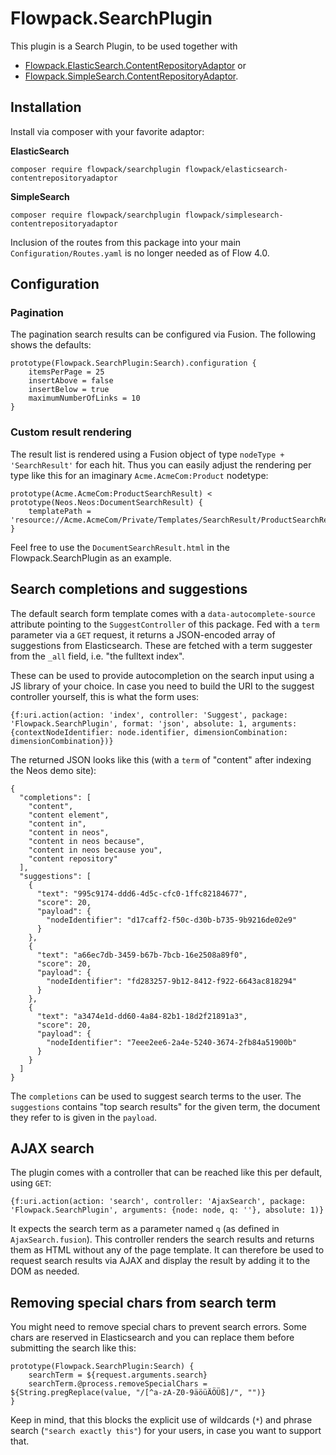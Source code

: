 # Flowpack.SearchPlugin

This plugin is a Search Plugin, to be used together with

* [Flowpack.ElasticSearch.ContentRepositoryAdaptor](https://github.com/Flowpack/Flowpack.ElasticSearch.ContentRepositoryAdaptor) or 
* [Flowpack.SimpleSearch.ContentRepositoryAdaptor](https://github.com/Flowpack/Flowpack.SimpleSearch.ContentRepositoryAdaptor).

## Installation

Install via composer with your favorite adaptor:

**ElasticSearch**

    composer require flowpack/searchplugin flowpack/elasticsearch-contentrepositoryadaptor

**SimpleSearch**

    composer require flowpack/searchplugin flowpack/simplesearch-contentrepositoryadaptor

Inclusion of the routes from this package into your main `Configuration/Routes.yaml` is no longer needed as of Flow 4.0.

## Configuration


### Pagination 

The pagination search results can be configured via Fusion. The following shows the defaults:

    prototype(Flowpack.SearchPlugin:Search).configuration {
        itemsPerPage = 25
        insertAbove = false
        insertBelow = true
        maximumNumberOfLinks = 10
    }

### Custom result rendering

The result list is rendered using a Fusion object of type `nodeType + 'SearchResult'` for each hit.
Thus you can easily adjust the rendering per type like this for an imaginary `Acme.AcmeCom:Product` nodetype:

    prototype(Acme.AcmeCom:ProductSearchResult) < prototype(Neos.Neos:DocumentSearchResult) {
        templatePath = 'resource://Acme.AcmeCom/Private/Templates/SearchResult/ProductSearchResult.html'
    }

Feel free to use the `DocumentSearchResult.html` in the Flowpack.SearchPlugin as an example.

## Search completions and suggestions

The default search form template comes with a `data-autocomplete-source` attribute pointing to the 
`SuggestController` of this package. Fed with a `term` parameter via a `GET` request, it returns a
JSON-encoded array of suggestions from Elasticsearch. These are fetched with a term suggester from
the `_all` field, i.e. "the fulltext index".

These can be used to provide autocompletion on the search input using a JS library of your choice.
In case you need to build the URI to the suggest controller yourself, this is what the form uses:

    {f:uri.action(action: 'index', controller: 'Suggest', package: 'Flowpack.SearchPlugin', format: 'json', absolute: 1, arguments: {contextNodeIdentifier: node.identifier, dimensionCombination: dimensionCombination})}

The returned JSON looks like this (with a `term` of "content" after indexing the Neos demo site):

    {
      "completions": [
        "content",
        "content element",
        "content in",
        "content in neos",
        "content in neos because",
        "content in neos because you",
        "content repository"
      ],
      "suggestions": [
        {
          "text": "995c9174-ddd6-4d5c-cfc0-1ffc82184677",
          "score": 20,
          "payload": {
            "nodeIdentifier": "d17caff2-f50c-d30b-b735-9b9216de02e9"
          }
        },
        {
          "text": "a66ec7db-3459-b67b-7bcb-16e2508a89f0",
          "score": 20,
          "payload": {
            "nodeIdentifier": "fd283257-9b12-8412-f922-6643ac818294"
          }
        },
        {
          "text": "a3474e1d-dd60-4a84-82b1-18d2f21891a3",
          "score": 20,
          "payload": {
            "nodeIdentifier": "7eee2ee6-2a4e-5240-3674-2fb84a51900b"
          }
        }
      ]
    }

The `completions` can be used to suggest search terms to the user. The `suggestions` contains
"top search results" for the given term, the document they refer to is given in the `payload`.

## AJAX search

The plugin comes with a controller that can be reached like this per default, using `GET`:

    {f:uri.action(action: 'search', controller: 'AjaxSearch', package: 'Flowpack.SearchPlugin', arguments: {node: node, q: ''}, absolute: 1)}

It expects the search term as a parameter named `q` (as defined in `AjaxSearch.fusion`). This controller
renders the search results and returns them as HTML without any of the page template. It can therefore
be used to request search results via AJAX and display the result by adding it to the DOM as needed.

## Removing special chars from search term

You might need to remove special chars to prevent search errors. Some chars are reserved in Elasticsearch
and you can replace them before submitting the search like this:

    prototype(Flowpack.SearchPlugin:Search) {
        searchTerm = ${request.arguments.search}
        searchTerm.@process.removeSpecialChars = ${String.pregReplace(value, "/[^a-zA-Z0-9äöüÄÖÜß]/", "")}
    }

Keep in mind, that this blocks the explicit use of wildcards (`*`) and phrase search (`"search exactly this"`)
for your users, in case you want to support that.
